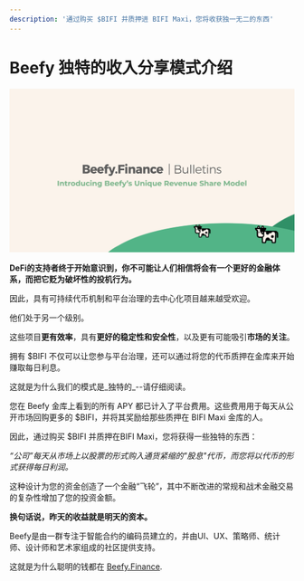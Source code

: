 ```yaml
---
description: '通过购买 $BIFI 并质押进 BIFI Maxi，您将收获独一无二的东西'
---
```


# Beefy 独特的收入分享模式介绍

![](../.gitbook/assets/bulletin-introducing-beefys-unique-revenue-share-model.png)

**DeFi的支持者终于开始意识到，你不可能让人们相信将会有一个更好的金融体系，而把它贬为破坏性的投机行为。**

因此，具有可持续代币机制和平台治理的去中心化项目越来越受欢迎。

他们处于另一个级别。

这些项目**更有效率**，具有**更好的稳定性和安全性**，以及更有可能吸引**市场的关注**。

拥有 $BIFI 不仅可以让您参与平台治理，还可以通过将您的代币质押在金库来开始赚取每日利息。

这就是为什么我们的模式是_独特的_--请仔细阅读。

您在 Beefy 金库上看到的所有 APY 都已计入了平台费用。这些费用用于每天从公开市场回购更多的 $BIFI，并将其奖励给那些质押在 BIFI Maxi 金库的人。

因此，通过购买 $BIFI 并质押在BIFI Maxi，您将获得一些独特的东西：

_“公司”每天从市场上以股票的形式购入通货紧缩的"股息"代币，而您将以代币的形式获得每日利润。_

这种设计为您的资金创造了一个金融“飞轮”，其中不断改进的常规和战术金融交易的复杂性增加了您的投资金额。

**换句话说，昨天的收益就是明天的资本。**

Beefy是由一群专注于智能合约的编码员建立的，并由UI、UX、策略师、统计师、设计师和艺术家组成的社区提供支持。

这就是为什么聪明的钱都在 [Beefy.Finance](https://www.beefy.finance/).

